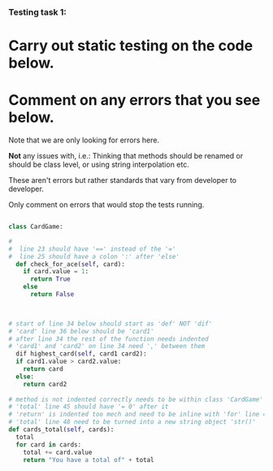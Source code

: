 ### Testing task 1:

# Carry out static testing on the code below.
# Comment on any errors that you see below.

Note that we are only looking for errors here.

**Not** any issues with, i.e.: 
Thinking that methods should be renamed or should be class level, or using string interpolation etc. 

These aren't errors but rather standards that vary from developer to developer. 

Only comment on errors that would stop the tests running.

```python

class CardGame:

# 
#  line 23 should have '==' instead of the '='
#  line 25 should have a colon ':' after 'else'
  def check_for_ace(self, card):
    if card.value = 1:
      return True
    else
      return False
   


# start of line 34 below should start as 'def' NOT 'dif'
# 'card' line 36 below should be 'card1'
# after line 34 the rest of the function needs indented
# 'card1' and 'card2' on line 34 need ',' between them
  dif highest_card(self, card1 card2):
  if card1.value > card2.value:
    return card
  else:
    return card2
  
# method is not indented correctly needs to be within class 'CardGame' 
# 'total' line 45 should have '= 0' after it
# 'return' is indented too mech and need to be inline with 'for' line 46
# 'total' line 48 need to be turned into a new string object 'str()'
def cards_total(self, cards):
  total
  for card in cards:
    total += card.value
    return "You have a total of" + total
  
```
